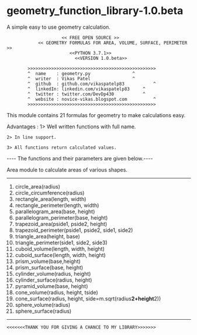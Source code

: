 # geometry_function_library-1.0.beta
A simple easy to use geometry calculation.

			             << FREE OPEN SOURCE >>
	            << GEOMETRY FORMULAS FOR AREA, VOLUME, SURFACE, PERIMETER >>
			                <<PYTHON 3.7.1>>
		                      <<VERSION 1.0.beta>>

			>>>>>>>>>>>>>>>>>>>>>>>>>>>>>>>>>>>>>>>>>>>>>>>>>
			^  name    : geometry.py		        ^
			^  writer  : Vikas Patel		        ^	
			^  github  : github.com/vikaspatelp83       	^
			^  linkedIn: linkedin.com/vikaspatelp83		^
			^  twitter : twitter.com/DevDp430	        ^
			^  website : novice-vikas.blogspot.com	       	^
			>>>>>>>>>>>>>>>>>>>>>>>>>>>>>>>>>>>>>>>>>>>>>>>>>


This module contains 21 formulas for geometry to make calculations easy.

Advantages :
	1> Well written functions with full name.
	
	2> In line support.
	
	3> All functions return calculated values.

 
---- The functions and their parameters are given below.----


 Area module to calculate areas of various shapes.
*************************************************************************
 1. circle_area(radius)
 2. circle_circumference(radius)
 3. rectangle_area(length, width)
 4. rectangle_perimeter(length, width)
 5. parallelogram_area(base, height)
 6. parallelogram_perimeter(base, height)
 7. trapezoid_area(pside1, pside2, height)
 8. trapezoid_perimeter(pside1, pside2, side1, side2)
 9. triangle_area(height, base)
 10. triangle_perimeter(side1, side2, side3)
 11. cuboid_volume(length, width, height)
 12. cuboid_surface(length, width, height)
 13. prism_volume(base,height)
 14. prism_surface(base, height)
 15. cylinder_volume(radius, height)
 16. cylinder_surface(radius, height)
 17. pyramid_volume(base, height)
 18. cone_volume(radius, height, tside)
 19. cone_surface(radius, height, side=m.sqrt(radius**2+height**2))
 20. sphere_volume(radius)
 21. sphere_surface(radius)

**************************************************************************

	<<<<<<<THANK YOU FOR GIVING A CHANCE TO MY LIBRARY>>>>>>>
